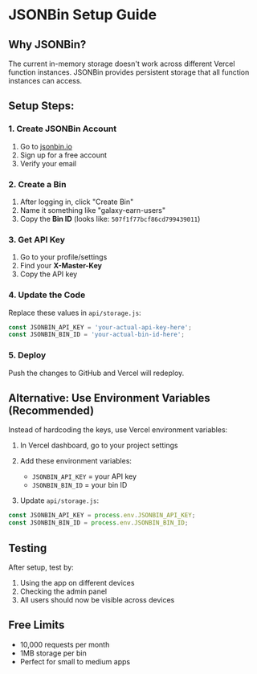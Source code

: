# JSONBin Setup Guide

## Why JSONBin?
The current in-memory storage doesn't work across different Vercel function instances. JSONBin provides persistent storage that all function instances can access.

## Setup Steps:

### 1. Create JSONBin Account
1. Go to [jsonbin.io](https://jsonbin.io)
2. Sign up for a free account
3. Verify your email

### 2. Create a Bin
1. After logging in, click "Create Bin"
2. Name it something like "galaxy-earn-users"
3. Copy the **Bin ID** (looks like: `507f1f77bcf86cd799439011`)

### 3. Get API Key
1. Go to your profile/settings
2. Find your **X-Master-Key**
3. Copy the API key

### 4. Update the Code
Replace these values in `api/storage.js`:

```javascript
const JSONBIN_API_KEY = 'your-actual-api-key-here';
const JSONBIN_BIN_ID = 'your-actual-bin-id-here';
```

### 5. Deploy
Push the changes to GitHub and Vercel will redeploy.

## Alternative: Use Environment Variables (Recommended)

Instead of hardcoding the keys, use Vercel environment variables:

1. In Vercel dashboard, go to your project settings
2. Add these environment variables:
   - `JSONBIN_API_KEY` = your API key
   - `JSONBIN_BIN_ID` = your bin ID

3. Update `api/storage.js`:
```javascript
const JSONBIN_API_KEY = process.env.JSONBIN_API_KEY;
const JSONBIN_BIN_ID = process.env.JSONBIN_BIN_ID;
```

## Testing
After setup, test by:
1. Using the app on different devices
2. Checking the admin panel
3. All users should now be visible across devices

## Free Limits
- 10,000 requests per month
- 1MB storage per bin
- Perfect for small to medium apps
